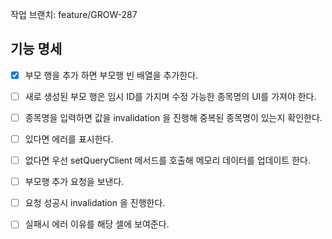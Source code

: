작업 브랜치: feature/GROW-287

## 기능 명세
- [x] 부모 행을 추가 하면 부모행 빈 배열을 추가한다.
- [ ] 새로 생성된 부모 행은 임시 ID를 가지며 수정 가능한 종목명의 UI를 가져야 한다.
- [ ] 종목명을 입력하면 값을 invalidation 을 진행해 중복된 종목명이 있는지 확인한다.
- [ ] 있다면 에러를 표시한다. 
- [ ] 없다면 우선 setQueryClient 메서드를 호출해 메모리 데이터를 업데이트 한다.
- [ ] 부모행 추가 요청을 보낸다.
- [ ] 요청 성공시 invalidation 을 진행한다.
- [ ] 실패시 에러 이유를 해당 셀에 보여준다.

